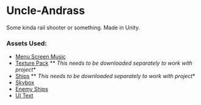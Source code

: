 # Uncle-Andrass
Some kinda rail shooter or something. Made in Unity.


### Assets Used:

- [Menu Screen Music](https://freesound.org/people/levelclearer/sounds/181966/)
- [Texture Pack](https://assetstore.unity.com/packages/2d/textures-materials/24-pbr-materials-for-unity-5-51991) ** *This needs to be downloaded separately to work with project**
- [Ships](https://assetstore.unity.com/packages/3d/vehicles/space/star-sparrow-modular-spaceship-73167) ** *This needs to be downloaded separately to work with project**
- [Skybox](https://assetstore.unity.com/packages/2d/textures-materials/sky/skybox-volume-2-nebula-3392)
- [Enemy Ships](https://assetstore.unity.com/packages/3d/characters/generic-arcade-style-spaceships-97811)
- [UI Text](https://assetstore.unity.com/packages/essentials/beta-projects/textmesh-pro-84126)